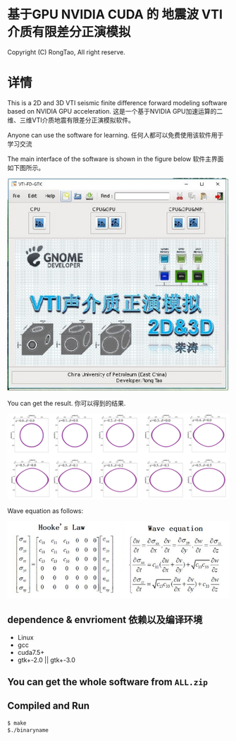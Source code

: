 # 基于GPU NVIDIA CUDA 的 地震波 VTI 介质有限差分正演模拟

Copyright (C) RongTao, All right reserve.

# 详情

This is a 2D and 3D VTI seismic finite difference forward modeling software based on NVIDIA GPU acceleration.
这是一个基于NVIDIA GPU加速运算的二维、三维VTI介质地震有限差分正演模拟软件。

Anyone can use the software for learning. 
任何人都可以免费使用该软件用于学习交流

The main interface of the software is shown in the figure below
软件主界面如下图所示。

![MainWindow](screenshot01-MainWindow.jpg)

You can get the result.
你可以得到的结果.

![snapshot](screenshot02-snapshot.png)

Wave equation as follows:

![wave equation](screenshot03-equation.jpg)

## dependence & envrioment 依赖以及编译环境

* Linux
* gcc
* cuda7.5+
* gtk+-2.0 || gtk+-3.0

## You can get the whole software from ```ALL.zip``` 

## Compiled and Run

```shell
$ make
$./binaryname
```

